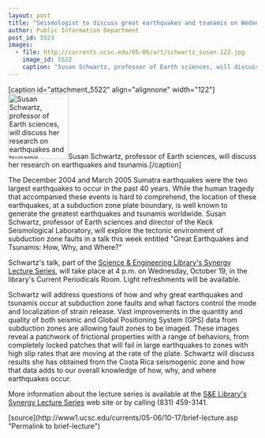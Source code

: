 ```yaml
---
layout: post
title: "Seismologist to discuss great earthquakes and tsunamis on Wednesday, October 19"
author: Public Information Department
post_id: 5523
images:
  - file: http://currents.ucsc.edu/05-06/art/schwartz_susan.122.jpg
    image_id: 5522
    caption: "Susan Schwartz, professor of Earth sciences, will discuss her research on earthquakes and tsunamis."
---
```


[caption id="attachment_5522" align="alignnone" width="122"]<a href="http://localhost/mysite/wp-content/uploads/2005/10/schwartz_susan.122.jpg"><img class="size-full wp-image-5522" src="http://localhost/mysite/wp-content/uploads/2005/10/schwartz_susan.122.jpg" alt="Susan Schwartz, professor of Earth sciences, will discuss her research on earthquakes and tsunamis." width="122" height="132" /></a>Susan Schwartz, professor of Earth sciences, will discuss her research on earthquakes and tsunamis.[/caption]
<a name="content" id="content"></a><br>
<p>
  The December 2004 and March 2005 Sumatra earthquakes were the two largest earthquakes to occur in the past 40 years. While the human tragedy that accompanied these events is hard to comprehend, the location of these earthquakes, at a subduction zone plate boundary, is well known to generate the greatest earthquakes and tsunamis worldwide. Susan Schwartz, professor of Earth sciences and director of the Keck Seismological Laboratory, will explore the tectonic environment of subduction zone faults in a talk this week entitled "Great Earthquakes and Tsunamis: How, Why, and Where?"
</p>
<p>
  Schwartz's talk, part of the <a href="http://library.ucsc.edu/science/synergy">Science &amp; Engineering Library's Synergy Lecture Series</a>, will take place at 4 p.m. on Wednesday, October 19, in the library's Current Periodicals Room. Light refreshments will be available.
</p>
<p>
  Schwartz will address questions of how and why great earthquakes and tsunamis occur at subduction zone faults and what factors control the mode and localization of strain release. Vast improvements in the quantity and quality of both seismic and Global Positioning System (GPS) data from subduction zones are allowing fault zones to be imaged. These images reveal a patchwork of frictional properties with a range of behaviors, from completely locked patches that will fail in large earthquakes to zones with high slip rates that are moving at the rate of the plate. Schwartz will discuss results she has obtained from the Costa Rica seismogenic zone and how that data adds to our overall knowledge of how, why, and where earthquakes occur.
</p>
<p>
  More information about the lecture series is available at the <a href="http://library.ucsc.edu/science/synergy">S&amp;E Library's Synergy Lecture Series</a> web site or by calling (831) 459-3141.
</p>
[source](http://www1.ucsc.edu/currents/05-06/10-17/brief-lecture.asp "Permalink to brief-lecture")
